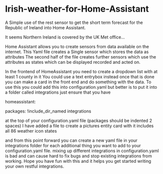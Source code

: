 # Irish-weather-for-Home-Assistant
A Simple use of the rest sensor to get the short term forecast for the Republic of Ireland into Home Assistant.

It seems Northern Ireland is covered by the UK Met office...

Home Assistant allows you to create sensors from data available on the internet. This Yaml file creates a Single sensor which stores the data as attributes The second half of the file creates further sensors which use the attributes as states which can be displayed recorded and acted on. 

In the frontend of HomeAssistant you need to create a dropdown list with at least 1 county in it You could use a text entrybox instead  once that is done you can make a card in the front end and do something with the data. 
To use this you could add this into configuration.yaml but better is to put it into a folder called integrations just ensure that you have

homeassistant:

  packages: !include_dir_named integrations
  
at the top of your configuration.yaml file (packages should be indented 2 spaces) 
I have added a file to create a pictures entity card with it includes all 86 weather icon states

and from this point forward you can create a new yaml file in your integrations folder for each additional thing you want to add to your configuration.yaml file.
mixing up different integrations in configuration.yaml is bad and can cause hard to fix bugs and stop existing integrations from working.
Hope you have fun with this and it helps you get started writing your own restful integrations.


